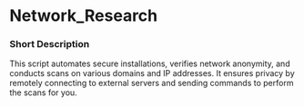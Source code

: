 # Network_Research
### Short Description

This script automates secure installations, verifies network anonymity, and conducts scans on various domains and IP addresses. It ensures privacy by remotely connecting to external servers and sending commands to perform the scans for you.
